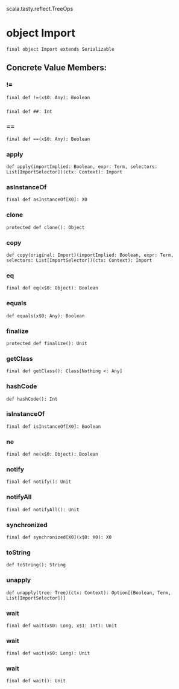 scala.tasty.reflect.TreeOps
# object Import

<pre><code class="language-scala" >final object Import extends Serializable</pre></code>
## Concrete Value Members:
### !=
<pre><code class="language-scala" >final def !=(x$0: Any): Boolean</pre></code>

### ##
<pre><code class="language-scala" >final def ##: Int</pre></code>

### ==
<pre><code class="language-scala" >final def ==(x$0: Any): Boolean</pre></code>

### apply
<pre><code class="language-scala" >def apply(importImplied: Boolean, expr: Term, selectors: List[ImportSelector])(ctx: Context): Import</pre></code>

### asInstanceOf
<pre><code class="language-scala" >final def asInstanceOf[X0]: X0</pre></code>

### clone
<pre><code class="language-scala" >protected def clone(): Object</pre></code>

### copy
<pre><code class="language-scala" >def copy(original: Import)(importImplied: Boolean, expr: Term, selectors: List[ImportSelector])(ctx: Context): Import</pre></code>

### eq
<pre><code class="language-scala" >final def eq(x$0: Object): Boolean</pre></code>

### equals
<pre><code class="language-scala" >def equals(x$0: Any): Boolean</pre></code>

### finalize
<pre><code class="language-scala" >protected def finalize(): Unit</pre></code>

### getClass
<pre><code class="language-scala" >final def getClass(): Class[Nothing <: Any]</pre></code>

### hashCode
<pre><code class="language-scala" >def hashCode(): Int</pre></code>

### isInstanceOf
<pre><code class="language-scala" >final def isInstanceOf[X0]: Boolean</pre></code>

### ne
<pre><code class="language-scala" >final def ne(x$0: Object): Boolean</pre></code>

### notify
<pre><code class="language-scala" >final def notify(): Unit</pre></code>

### notifyAll
<pre><code class="language-scala" >final def notifyAll(): Unit</pre></code>

### synchronized
<pre><code class="language-scala" >final def synchronized[X0](x$0: X0): X0</pre></code>

### toString
<pre><code class="language-scala" >def toString(): String</pre></code>

### unapply
<pre><code class="language-scala" >def unapply(tree: Tree)(ctx: Context): Option[(Boolean, Term, List[ImportSelector])]</pre></code>

### wait
<pre><code class="language-scala" >final def wait(x$0: Long, x$1: Int): Unit</pre></code>

### wait
<pre><code class="language-scala" >final def wait(x$0: Long): Unit</pre></code>

### wait
<pre><code class="language-scala" >final def wait(): Unit</pre></code>

